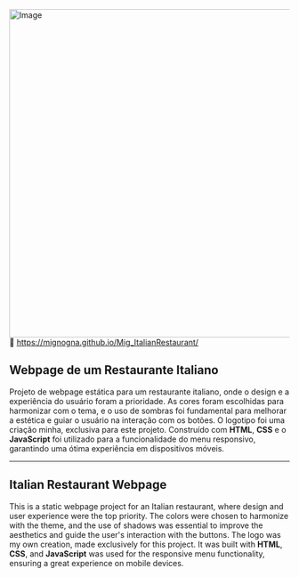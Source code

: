 <img align="right" width="565" height="590" alt="Image" src="https://github.com/user-attachments/assets/b82e983c-c282-4590-9a5c-1dec21330a00" />

🔗 https://mignogna.github.io/Mig_ItalianRestaurant/


## **Webpage de um Restaurante Italiano**

Projeto de webpage estática para um restaurante italiano, onde o design e a experiência do usuário foram a prioridade.
As cores foram escolhidas para harmonizar com o tema, e o uso de sombras foi fundamental para melhorar a estética e guiar o usuário na interação com os botões. 
O logotipo foi uma criação minha, exclusiva para este projeto. Construído com **HTML**, **CSS**  e o **JavaScript** foi utilizado para a funcionalidade do menu responsivo, garantindo uma ótima experiência em dispositivos móveis.
<hr>

## **Italian Restaurant Webpage**

This is a static webpage project for an Italian restaurant, where design and user experience were the top priority.
The colors were chosen to harmonize with the theme, and the use of shadows was essential to improve the aesthetics and guide the user's interaction with the buttons.
The logo was my own creation, made exclusively for this project. It was built with **HTML**, **CSS**, and **JavaScript** was used for the responsive menu functionality, ensuring a great experience on mobile devices.

